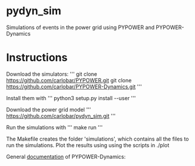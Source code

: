 # pydyn_sim
Simulations of events in the power grid using PYPOWER and PYPOWER-Dynamics

Instructions
===========================

Download the simulators:
'''
git clone https://github.com/carlobar/PYPOWER.git
git clone https://github.com/carlobar/PYPOWER-Dynamics.git
'''

Install them with
'''
python3 setup.py install --user
'''

Download the power grid model
'''
https://github.com/carlobar/pydyn_sim.git
'''

Run the simulations with 
'''
make run
'''


The Makefile creates the folder 'simulations', which contains all the files to run the simulations. Plot the results using using the scripts in ./plot




General [documentation](https://github.com/susantoj/PYPOWER-Dynamics/wiki
) of PYPOWER-Dynamics: 


